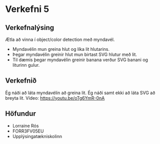 # Verkefni 5
## Verkefnalýsing
Ætla að vinna í object/color detection með myndavél. 
* Myndavélin mun greina hlut og líka lit hlutarins. 
* Þegar myndavélin greinir hlut mun birtast SVG hlutur með lit.
* Til dæmis þegar myndavélin greinir banana verður SVG banani og liturinn gulur.

## Verkefnið
Ég náði að láta myndavélin að greina lit. Ég náði samt ekki að láta SVG að breyta lit. 
Vídeo: https://youtu.be/oTg6YmR-0nA

## Höfundur
* Lorraine Rós
* FORR3FV05EU
* Upplýsingatækniskolinn
